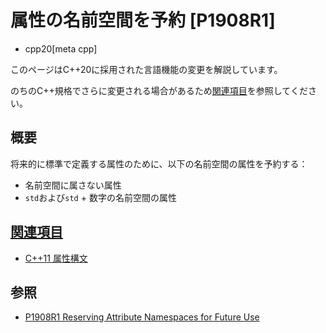 # 属性の名前空間を予約 [P1908R1]
* cpp20[meta cpp]

<!-- start lang caution -->

このページはC++20に採用された言語機能の変更を解説しています。

のちのC++規格でさらに変更される場合があるため[関連項目](#relative-page)を参照してください。

<!-- last lang caution -->

## 概要
将来的に標準で定義する属性のために、以下の名前空間の属性を予約する：

- 名前空間に属さない属性
- `std`および`std` + 数字の名前空間の属性


## <a id="relative-page" href="#relative-page">関連項目</a>
- [C++11 属性構文](/lang/cpp11/attributes.md)

## 参照
- [P1908R1 Reserving Attribute Namespaces for Future Use](http://www.open-std.org/jtc1/sc22/wg21/docs/papers/2019/p1908r1.pdf)
